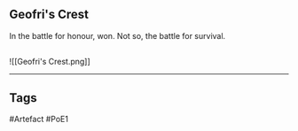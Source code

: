 ## Geofri's Crest
In the battle for honour,  won.
Not so, the battle for survival.
##
![[Geofri's Crest.png]]

---
## Tags
#Artefact
#PoE1